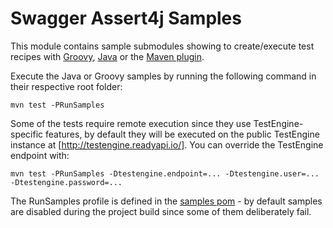 # Swagger Assert4j Samples

This module contains sample submodules showing to create/execute test recipes with [Groovy](groovy), 
[Java](java) or the [Maven plugin](maven-plugin).

Execute the Java or Groovy samples by running the following command in their respective root folder:

```
mvn test -PRunSamples
```

Some of the tests require remote execution since they use TestEngine-specific features, by default
they will be executed on the public TestEngine instance at [http://testengine.readyapi.io/]. You 
can override the TestEngine endpoint with:

```
mvn test -PRunSamples -Dtestengine.endpoint=... -Dtestengine.user=... -Dtestengine.password=...
```

The RunSamples profile is defined in the [samples pom](pom.xml) - by default samples are disabled during 
the project build since some of them deliberately fail.